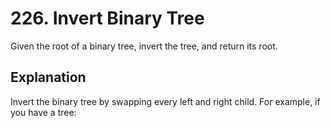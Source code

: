# 226. Invert Binary Tree

Given the root of a binary tree, invert the tree, and return its root.

## Explanation
Invert the binary tree by swapping every left and right child. For example, if you have a tree:

